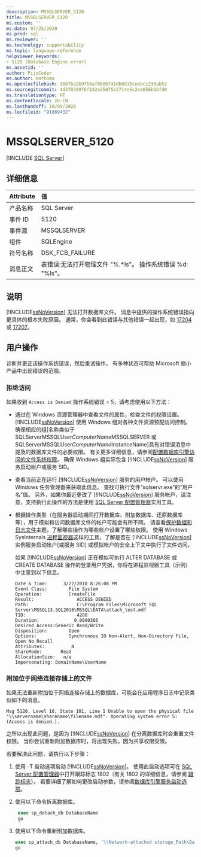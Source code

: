 ```yaml
---
description: MSSQLSERVER_5120
title: MSSQLSERVER_5120
ms.custom: ''
ms.date: 07/25/2020
ms.prod: sql
ms.reviewer: ''
ms.technology: supportability
ms.topic: language-reference
helpviewer_keywords:
- 5120 (Database Engine error)
ms.assetid: ''
author: PijoCoder
ms.author: mathoma
ms.openlocfilehash: 368fba2b9f56af0b86741db0d15ceebcc238ab52
ms.sourcegitcommit: 4d370399f6f142e25075b3714e5c2ce056b1bfd0
ms.translationtype: HT
ms.contentlocale: zh-CN
ms.lasthandoff: 10/09/2020
ms.locfileid: "91869432"
---
```

# <a name="mssqlserver_5120"></a>MSSQLSERVER_5120
 [!INCLUDE [SQL Server](../../includes/applies-to-version/sqlserver.md)]
  
## <a name="details"></a>详细信息  
  
| Attribute | 值 |  
| :-------- | :---- |  
|产品名称|SQL Server|  
|事件 ID|5120|  
|事件源|MSSQLSERVER|  
|组件|SQLEngine|  
|符号名称|DSK_FCB_FAILURE|  
|消息正文|表错误:无法打开物理文件 "%.*ls"。 操作系统错误 %d: "%ls"。|  
  
## <a name="explanation"></a>说明  
[!INCLUDE[ssNoVersion](../../includes/ssnoversion-md.md)] 无法打开数据库文件。  消息中提供的操作系统错误指向更具体的根本失败原因。 通常，你会看到此错误与其他错误一起出现，如 [17204](mssqlserver-17204-database-engine-error.md) 或 [17207](mssqlserver-17207-database-engine-error.md)。
  
## <a name="user-action"></a>用户操作  
  
  诊断并更正该操作系统错误，然后重试操作。 有多种状态可帮助 Microsoft 缩小产品中出现错误的范围。 
  
### <a name="access-is-denied"></a>拒绝访问 
如果收到 `Access is Denied` 操作系统错误 = 5，请考虑使用以下方法：
   -  通过在 Windows 资源管理器中查看文件的属性，检查文件的权限设置。 [!INCLUDE[ssNoVersion](../../includes/ssnoversion-md.md)] 使用 Windows 组对各种文件资源预配访问控制。 确保相应的组[名称类似于 SQLServerMSSQLUser$ComputerName$MSSQLSERVER 或 SQLServerMSSQLUser$ComputerName$InstanceName]具有对错误消息中提及的数据库文件的必要权限。 有关更多详细信息，请参阅[配置数据库引擎访问的文件系统权限](/previous-versions/sql/2014/database-engine/configure-windows/configure-file-system-permissions-for-database-engine-access?view=sql-server-2014)。 确保 Windows 组实际包含 [!INCLUDE[ssNoVersion](../../includes/ssnoversion-md.md)] 服务启动帐户或服务 SID。
   -  查看当前正在运行 [!INCLUDE[ssNoVersion](../../includes/ssnoversion-md.md)] 服务的用户帐户。 可以使用 Windows 任务管理器来获取此信息。 查找可执行文件“sqlservr.exe”的“用户名”值。 另外，如果你最近更改了 [!INCLUDE[ssNoVersion](../../includes/ssnoversion-md.md)] 服务帐户，请注意，支持执行此操作的方法是使用 [SQL Server 配置管理器](../sql-server-configuration-manager.md)实用工具。 
   -  根据操作类型（在服务器启动期间打开数据库、附加数据库、还原数据库等），用于模拟和访问数据库文件的帐户可能会有所不同。 请查看[保护数据和日志文件](/previous-versions/sql/sql-server-2008-r2/ms189128(v=sql.105))主题，了解哪些操作为哪些帐户设置了哪些权限。 使用 Windows SysInternals [进程监视器](/sysinternals/downloads/procmon)这样的工具，了解是否在 [!INCLUDE[ssNoVersion](../../includes/ssnoversion-md.md)] 实例服务启动帐户[或服务 SID] 或模拟帐户的安全上下文中执行了文件访问。

      如果 [!INCLUDE[ssNoVersion](../../includes/ssnoversion-md.md)] 正在模拟可执行 ALTER DATABASE 或 CREATE DATABASE 操作的登录用户凭据，你将在进程监视器工具（示例）中注意到以下信息。
      
        ```
        Date & Time:      3/27/2010 8:26:08 PM
        Event Class:        File System
        Operation:          CreateFile
        Result:                ACCESS DENIED
        Path:                  C:\Program Files\Microsoft SQL Server\MSSQL13.SQL2016\MSSQL\DATA\attach_test.mdf
        TID:                   4288
        Duration:             0.0000366
        Desired Access:Generic Read/Write
        Disposition:        Open
        Options:            Synchronous IO Non-Alert, Non-Directory File, Open No Recall
        Attributes:          N
        ShareMode:       Read
        AllocationSize:   n/a
        Impersonating: DomainName\UserName
        ```
  
  
### <a name="attaching-files-that-reside-on-a-network-attached-storage"></a>附加位于网络连接存储上的文件  
如果无法重新附加位于网络连接存储上的数据库，可能会在应用程序日志中记录类似如下的消息。

`Msg 5120, Level 16, State 101, Line 1 Unable to open the physical file "\\servername\sharename\filename.mdf". Operating system error 5: (Access is denied.).`

之所以出现此问题，是因为 [!INCLUDE[ssNoVersion](../../includes/ssnoversion-md.md)] 在分离数据库时会重置文件权限。 当你尝试重新附加数据库时，将出现失败，因为共享权限受限。

若要解决此问题，请执行以下步骤：
1. 使用 -T 启动选项启动 [!INCLUDE[ssNoVersion](../../includes/ssnoversion-md.md)]。 使用此启动选项可在 [SQL Server 配置管理器](../sql-server-configuration-manager.md)中打开跟踪标志 1802（有关 1802 的详细信息，请参阅 [跟踪标志](../../t-sql/database-console-commands/dbcc-traceon-transact-sql.md)）。 若要详细了解如何更改启动参数，请参阅[数据库引擎服务启动选项](../../database-engine/configure-windows/database-engine-service-startup-options.md)。

2. 使用以下命令拆离数据库。
   ```sql
    exec sp_detach_db DatabaseName
    go 
   ```

3. 使用以下命令重新附加数据库。
   ```sql
   exec sp_attach_db DatabaseName, '\\Network-attached storage_Path\DatabaseMDFFile.mdf', '\\Network-attached storage_Path\DatabaseLDFFile.ldf'
   go
   ```
